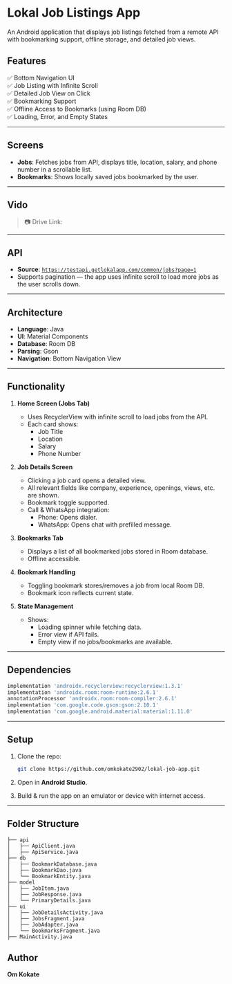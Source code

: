 # Lokal Job Listings App

An Android application that displays job listings fetched from a remote API with bookmarking support, offline storage, and detailed job views.

## Features

✅ Bottom Navigation UI  
✅ Job Listing with Infinite Scroll  
✅ Detailed Job View on Click  
✅ Bookmarking Support  
✅ Offline Access to Bookmarks (using Room DB)  
✅ Loading, Error, and Empty States  

---

## Screens

- **Jobs**: Fetches jobs from API, displays title, location, salary, and phone number in a scrollable list.
- **Bookmarks**: Shows locally saved jobs bookmarked by the user.

---

## Vido

> 📷 Drive Link: 

---

## API

- **Source**: [`https://testapi.getlokalapp.com/common/jobs?page=1`](https://testapi.getlokalapp.com/common/jobs?page=1)  
- Supports pagination — the app uses infinite scroll to load more jobs as the user scrolls down.

---

## Architecture

- **Language**: Java
- **UI**: Material Components
- **Database**: Room DB
- **Parsing**: Gson
- **Navigation**: Bottom Navigation View

---

## Functionality

1. **Home Screen (Jobs Tab)**  
   - Uses RecyclerView with infinite scroll to load jobs from the API.
   - Each card shows:
     - Job Title
     - Location
     - Salary
     - Phone Number

2. **Job Details Screen**  
   - Clicking a job card opens a detailed view.
   - All relevant fields like company, experience, openings, views, etc. are shown.
   - Bookmark toggle supported.
   - Call & WhatsApp integration:
     - Phone: Opens dialer.
     - WhatsApp: Opens chat with prefilled message.

3. **Bookmarks Tab**  
   - Displays a list of all bookmarked jobs stored in Room database.
   - Offline accessible.

4. **Bookmark Handling**  
   - Toggling bookmark stores/removes a job from local Room DB.
   - Bookmark icon reflects current state.

5. **State Management**  
   - Shows:
     - Loading spinner while fetching data.
     - Error view if API fails.
     - Empty view if no jobs/bookmarks are available.

---

## Dependencies

```groovy
implementation 'androidx.recyclerview:recyclerview:1.3.1'
implementation 'androidx.room:room-runtime:2.6.1'
annotationProcessor 'androidx.room:room-compiler:2.6.1'
implementation 'com.google.code.gson:gson:2.10.1'
implementation 'com.google.android.material:material:1.11.0'
```

---

## Setup

1. Clone the repo:
   ```bash
   git clone https://github.com/omkokate2902/lokal-job-app.git
   ```

2. Open in **Android Studio**.

3. Build & run the app on an emulator or device with internet access.

---

## Folder Structure

```
├── api
│   ├── ApiClient.java
│   ├── ApiService.java
├── db
│   ├── BookmarkDatabase.java
│   ├── BookmarkDao.java
│   └── BookmarkEntity.java
├── model
│   ├── JobItem.java
│   ├── JobResponse.java
│   └── PrimaryDetails.java
├── ui
│   ├── JobDetailsActivity.java
│   ├── JobsFragment.java
│   ├── JobAdapter.java
│   └── BookmarksFragment.java
├── MainActivity.java
```

## Author

**Om Kokate**
